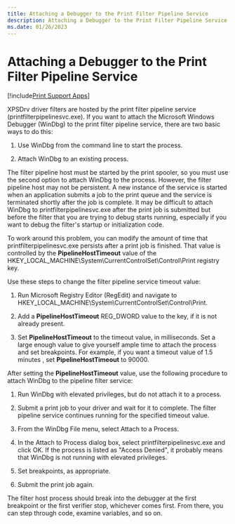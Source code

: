 ```yaml
---
title: Attaching a Debugger to the Print Filter Pipeline Service
description: Attaching a Debugger to the Print Filter Pipeline Service
ms.date: 01/26/2023
---
```


# Attaching a Debugger to the Print Filter Pipeline Service

[!include[Print Support Apps](../includes/print-support-apps.md)]

XPSDrv driver filters are hosted by the print filter pipeline service (printfilterpipelinesvc.exe). If you want to attach the Microsoft Windows Debugger (WinDbg) to the print filter pipeline service, there are two basic ways to do this:

1. Use WinDbg from the command line to start the process.

1. Attach WinDbg to an existing process.

The filter pipeline host must be started by the print spooler, so you must use the second option to attach WinDbg to the process. However, the filter pipeline host may not be persistent. A new instance of the service is started when an application submits a job to the print queue and the service is terminated shortly after the job is complete. It may be difficult to attach WinDbg to printfilterpipelinesvc.exe after the print job is submitted but before the filter that you are trying to debug starts running, especially if you want to debug the filter's startup or initialization code.

To work around this problem, you can modify the amount of time that printfilterpipelinesvc.exe persists after a print job is finished. That value is controlled by the **PipelineHostTimeout** value of the HKEY\_LOCAL\_MACHINE\\System\\CurrentControlSet\\Control\\Print registry key.

Use these steps to change the filter pipeline service timeout value:

1. Run Microsoft Registry Editor (RegEdit) and navigate to HKEY\_LOCAL\_MACHINE\\System\\CurrentControlSet\\Control\\Print.

1. Add a **PipelineHostTimeout** REG\_DWORD value to the key, if it is not already present.

1. Set **PipelineHostTimeout** to the timeout value, in milliseconds. Set a large enough value to give yourself ample time to attach the process and set breakpoints. For example, if you want a timeout value of 1.5 minutes , set **PipelineHostTimeout** to 90000.

After setting the **PipelineHostTimeout** value, use the following procedure to attach WinDbg to the pipeline filter service:

1. Run WinDbg with elevated privileges, but do not attach it to a process.

1. Submit a print job to your driver and wait for it to complete. The filter pipeline service continues running for the specified timeout value.

1. From the WinDbg File menu, select Attach to a Process.

1. In the Attach to Process dialog box, select printfilterpipelinesvc.exe and click OK. If the process is listed as "Access Denied", it probably means that WinDbg is not running with elevated privileges.

1. Set breakpoints, as appropriate.

1. Submit the print job again.

The filter host process should break into the debugger at the first breakpoint or the first verifier stop, whichever comes first. From there, you can step through code, examine variables, and so on.
